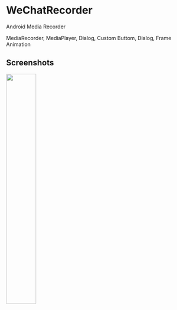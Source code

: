 # WeChatRecorder
Android Media Recorder

MediaRecorder, MediaPlayer, Dialog, Custom Buttom, Dialog, Frame Animation

## Screenshots
<img src="https://github.com/sosa-sang/WeChatRecorder/blob/master/Screenshots/WeChatRecorder.png" width="40%" height="40%" />
